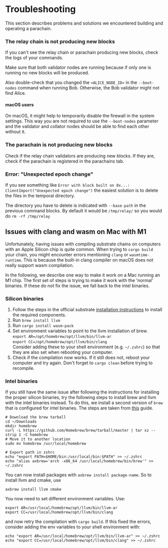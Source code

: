 # Troubleshooting

This section describes problems and solutions we encountered building and operating a parachain.

### The relay chain is not producing new blocks&#x20;

If you can't see the relay chain or parachain producing new blocks, check the logs of your commands.

Make sure that both validator nodes are running because if only one is running no new blocks will be produced.

Also double-check that you changed the `<ALICE_NODE_ID>` in the `--boot-nodes` command when running Bob. Otherwise, the Bob validator might not find Alice.&#x20;

#### macOS users

On macOS, it might help to temporarily disable the firewall in the system settings. This way you are not required to use the `--boot-nodes` parameter and the validator and collator nodes should be able to find each other without it.

### The parachain is not producing new blocks

Check if the relay chain validators are producing new blocks. If they are, check if the parachain is registered in the parachains tab.&#x20;

### Error: "Unexpected epoch change"

If you see something like `Error with block built on 0x...: ClientImport("Unexpected epoch change")` the easiest solution is to delete the files in the temporal directory.&#x20;

The directory you have to delete is indicated with `--base-path` in the previous command blocks. By default it would be `/tmp/relay/` so you would do `rm -rf /tmp/relay`

## Issues with clang and wasm on Mac with M1

Unfortunately, having issues with compiling substrate chains on computers with an Apple Silicon chip is quite common. When trying to `cargo build` your chain, you might encounter errors mentioning `clang` or `wasmtime-runtime`. This is because the built-in clang compiler on macOS does not really support wasm compilation.

In the following, we describe one way to make it work on a Mac running an M1 chip. The first set of steps is trying to make it work with the 'normal' binaries. If these do not fix the issue, we fall back to the intel binaries.&#x20;

### Silicon binaries

1. Follow the steps in the official substrate [installation instructions](https://docs.substrate.io/install/macos/) to install the required components.&#x20;
2. Run `brew install llvm`
3. Run `cargo install wasm-pack`
4. Set environment variables to point to the llvm installation of brew. \
   `export AR=/opt/homebrew/opt/llvm/bin/llvm-ar` \
   `export CC=/opt/homebrew/opt/llvm/bin/clang`\
   Consider adding these to your shell environment (e.g.  `~/.zshrc`) so that they are also set when rebooting your computer.
5. Check if the compilation now works. If it still does not, reboot your computer and try again. Don't forget to `cargo clean` before trying to recompile.

### Intel binaries

If you still have the same issue after following the instructions for installing the proper silicon binaries, try the following steps to install brew and llvm with the intel binaries instead. To do this, we install a second version of `brew` that is configured for intel binaries. The steps are taken from [this](https://medium.com/mkdir-awesome/how-to-install-x86-64-homebrew-packages-on-apple-m1-macbook-54ba295230f) guide.&#x20;

```
# Download the brew tarball
cd ~/Downloads
mkdir homebrew
curl -L https://github.com/Homebrew/brew/tarball/master | tar xz --strip 1 -C homebrew
# Move it to another location
sudo mv homebrew /usr/local/homebrew

# Export path in zshrc
echo "export PATH=$HOME/bin:/usr/local/bin:$PATH" >> ~/.zshrc
echo "alias axbrew='arch -x86_64 /usr/local/homebrew/bin/brew'" >> ~/.zshrc
```

You can now install packages with `axbrew install package-name`.  So to install llvm and cmake, use

```
axbrew install llvm cmake
```

&#x20;You now need to set different environment variables. Use:

```
export AR=/usr/local/homebrew/opt/llvm/bin/llvm-ar
export CC=/usr/local/homebrew/opt/llvm/bin/clang
```

and now retry the compilation with `cargo build`. If this fixed the errors, consider adding the env variables to your shell environment with:

```
echo "export AR=/usr/local/homebrew/opt/llvm/bin/llvm-ar" >> ~/.zshrc
echo "export CC=/usr/local/homebrew/opt/llvm/bin/clang" >> ~/.zshrc
```
